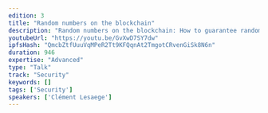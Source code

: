 ```yaml
---
edition: 3
title: "Random numbers on the blockchain"
description: "Random numbers on the blockchain: How to guarantee randomness between multiple parties not trusting each other I will discuss the different techniques used to get random number on the blockchain. The talk will cover the security of the methods from technical and game-theoretical point of views. The first 4 techniques will be literature review. While the “Sequential proof of work” will also cover my own research."
youtubeUrl: "https://youtu.be/GvXwD7SY7dw"
ipfsHash: "QmcbZtfUuuVqMPeR2Tt9KFQqnAt2TmgotCRvenGiSk8N6n"
duration: 946
expertise: "Advanced"
type: "Talk"
track: "Security"
keywords: []
tags: ['Security']
speakers: ['Clément Lesaege']
---
```

